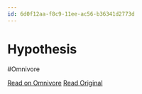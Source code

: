 ```yaml
---
id: 6d0f12aa-f8c9-11ee-ac56-b36341d2773d
---
```


# Hypothesis
#Omnivore

[Read on Omnivore](https://omnivore.app/me/hypothesis-18ed2501d7e)
[Read Original](https://hypothes.is/a/XOB9yvi-Ee6A4cOqjLO8rg)


